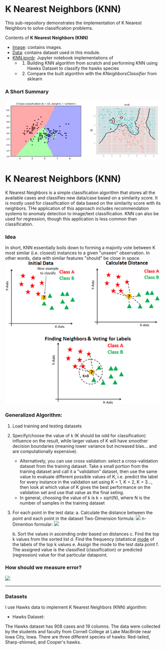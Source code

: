 # K Nearest Neighbors (KNN)

This sub-repository demonstrates the implementation of K Nearest Neighbors to solve classification problems.

Contents of **K Nearest Neighbors (KNN)**

* [Image](https://github.com/ppunia74/INDE-577_Fall2022/tree/main/SupervisedLearning/6%20-%20K%20Nearest%20Neighbors%20(KNN)/Image): contains images. 
* [Data](https://github.com/ppunia74/INDE-577_Fall2022/tree/main/SupervisedLearning/6%20-%20K%20Nearest%20Neighbors%20(KNN)/Data): contains dataset used in this module. 
* [KNN.ipynb](https://github.com/ppunia74/INDE-577_Fall2022/blob/main/SupervisedLearning/6%20-%20K%20Nearest%20Neighbors%20(KNN)/KNN.ipynb): Jupyter notebook implementations of
  * 1) Building KNN algorithm from scratch and performing KNN using Hawks Dataset to classify the hawks species
  * 2) Compare the built algorithm with the *KNeighborsClassifier* from sklearn


### A Short Summary

<img src="Image/KNN-regression.gif" alt="Drawing" style="width: 500px;"/>

# K Nearest Neighbors (KNN)

K Nearest Neighbors is a simple classification  algorithm that stores all the available cases and classifies new data/case based on a similarity score. It is mostly used for classification of data based on the similarity score with its neighbors. THe application of this approach includes recommendation systems to anomaly detection to image/text classification. KNN can also be used for regression, though this application is less common than classification. 

### Idea

In short, KNN essentially boils down to forming a majority vote between K most similar (i.e. closest) instances to a given "unseen" observation.  In other words, data with similar features "should" be close in space.
<img src="Image/KNN-voting.png" alt="Drawing" style="width: 500px;"/>

### Generalized Algorithm:

1. Load training and testing datasets
2. Specify/choose the value of k (K should be odd for classification)
  influence on the result, while larger values of K will have smoother decision boundaries (meaning lower variance but increased bias... and are computationally expensive). 
   - Alternatively, you can use cross validation: select a cross-validation dataset from the training dataset. Take a small portion from the training dataset and call it a "validation" dataset, then use the same value to evaluate different possible values of K, i.e. predict the label for every instance in the validation set using K = 1, K = 2, K = 3..., then look at which value of K gives the best performance on the validation set and use that value as the final seting.
   - In general, choosing the value of k is k = sqrt(N), where N is the number of samples in the training dataset
3. For each point in the test data:
   a. Calculate the distance between the point and each point in the dataset 
   Two-Dimension formula:
   <img src="http://chart.googleapis.com/chart?cht=tx&chl= d(p, q) = \sqrt {(p_1-q_1)^2+(p_2-q_2)^2}" style="border:none;">
   n-Dimention formular:
   <img src="http://chart.googleapis.com/chart?cht=tx&chl=d(p, q) = \sqrt {(p_1-q_1)^2+(p_2-q_2)^2+...+(p_n-q_n)^2}=\sqrt {\sum \limits_{i=1}^{n}(p_i-q_i)^2}" style="border:none;">
   
   b. Sort the values in ascending order based on distances
   c. Find the top k values from the sorted list
   d. Find the frequency (statistical [mode](https://en.wikipedia.org/wiki/Mode_(statistics)) of the labels of the top k values
   e. Assign the mode to the test data point
   f. The assigned value is the classified (classification) or predicted (regression) value for that particular datapoint.

### How should we measure error?

<img src="http://chart.googleapis.com/chart?cht=tx&chl=E = \frac {1}{M} \sum \limits_{i=1}^{M} \left(y_i \ne \hat {y_i} \right)" style="border:none;">

---

### Datasets

I use Hawks data to implement K Nearest Neighbors (KNN) algorithm:
  
* Hawks Dataset:

The Hawks dataset has 908 cases and 19 columns. The data were collected by the students and faculty from Cornell College at Lake MacBride near Iowa City, Iowa. There are three different species of hawks: Red-tailed, Sharp-shinned, and Cooper's hawks.
